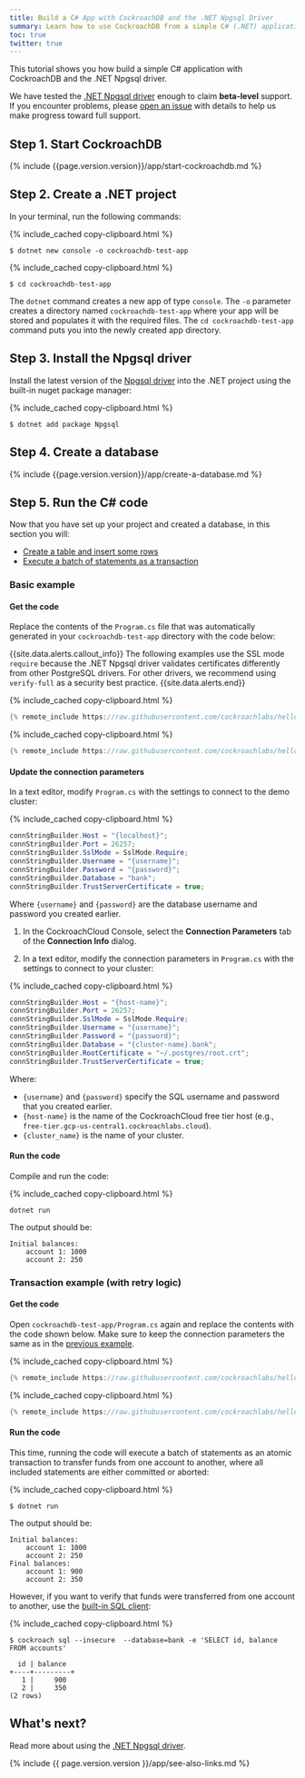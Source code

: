 ```yaml
---
title: Build a C# App with CockroachDB and the .NET Npgsql Driver
summary: Learn how to use CockroachDB from a simple C# (.NET) application with a low-level client driver.
toc: true
twitter: true
---
```


This tutorial shows you how build a simple C# application with CockroachDB and the .NET Npgsql driver.

We have tested the [.NET Npgsql driver](http://www.npgsql.org/) enough to claim **beta-level** support. If you encounter problems, please [open an issue](https://github.com/cockroachdb/cockroach/issues/new) with details to help us make progress toward full support.

## Step 1. Start CockroachDB

{% include {{page.version.version}}/app/start-cockroachdb.md %}

## Step 2. Create a .NET project

In your terminal, run the following commands:

{% include_cached copy-clipboard.html %}
~~~ shell
$ dotnet new console -o cockroachdb-test-app
~~~

{% include_cached copy-clipboard.html %}
~~~ shell
$ cd cockroachdb-test-app
~~~

The `dotnet` command creates a new app of type `console`. The `-o` parameter creates a directory named `cockroachdb-test-app` where your app will be stored and populates it with the required files. The `cd cockroachdb-test-app` command puts you into the newly created app directory.

## Step 3. Install the Npgsql driver

Install the latest version of the [Npgsql driver](https://www.nuget.org/packages/Npgsql/) into the .NET project using the built-in nuget package manager:

{% include_cached copy-clipboard.html %}
~~~ shell
$ dotnet add package Npgsql
~~~

## Step 4. Create a database

{% include {{page.version.version}}/app/create-a-database.md %}

## Step 5. Run the C# code

Now that you have set up your project and created a database, in this section you will:

- [Create a table and insert some rows](#basic-example)
- [Execute a batch of statements as a transaction](#transaction-example-with-retry-logic)

### Basic example

#### Get the code

Replace the contents of the `Program.cs` file that was automatically generated in your `cockroachdb-test-app` directory with the code below:

{{site.data.alerts.callout_info}}
The following examples use the SSL mode `require` because the .NET Npgsql driver validates certificates differently from other PostgreSQL drivers. For other drivers, we recommend using `verify-full` as a security best practice.
{{site.data.alerts.end}}

<section class="filter-content" markdown="1" data-scope="local">

{% include_cached copy-clipboard.html %}
~~~ c#
{% remote_include https://raw.githubusercontent.com/cockroachlabs/hello-world-csharp/main/basic.cs %}
~~~

</section>

<section class="filter-content" markdown="1" data-scope="cockroachcloud">

{% include_cached copy-clipboard.html %}
~~~ c#
{% remote_include https://raw.githubusercontent.com/cockroachlabs/hello-world-csharp/cockroachcloud/basic.cs %}
~~~

</section>

#### Update the connection parameters

<section class="filter-content" markdown="1" data-scope="local">

In a text editor, modify `Program.cs` with the settings to connect to the demo cluster:

{% include_cached copy-clipboard.html %}
~~~ csharp
connStringBuilder.Host = "{localhost}";
connStringBuilder.Port = 26257;
connStringBuilder.SslMode = SslMode.Require;
connStringBuilder.Username = "{username}";
connStringBuilder.Password = "{password}";
connStringBuilder.Database = "bank";
connStringBuilder.TrustServerCertificate = true;
~~~

Where `{username}` and `{password}` are the database username and password you created earlier.

</section>

<section class="filter-content" markdown="1" data-scope="cockroachcloud">

1. In the CockroachCloud Console, select the **Connection Parameters** tab of the **Connection Info** dialog.

1. In a text editor, modify the connection parameters in `Program.cs` with the settings to connect to your cluster:

{% include_cached copy-clipboard.html %}
~~~ csharp
connStringBuilder.Host = "{host-name}";
connStringBuilder.Port = 26257;
connStringBuilder.SslMode = SslMode.Require;
connStringBuilder.Username = "{username}";
connStringBuilder.Password = "{password}";
connStringBuilder.Database = "{cluster-name}.bank";
connStringBuilder.RootCertificate = "~/.postgres/root.crt";
connStringBuilder.TrustServerCertificate = true;
~~~

Where:

- `{username}` and `{password}` specify the SQL username and password that you created earlier.
- `{host-name}` is the name of the CockroachCloud free tier host (e.g., `free-tier.gcp-us-central1.cockroachlabs.cloud`).
- `{cluster_name}` is the name of your cluster.

</section>

#### Run the code

Compile and run the code:

{% include_cached copy-clipboard.html %}
~~~ shell
dotnet run
~~~

The output should be:

~~~
Initial balances:
	account 1: 1000
	account 2: 250
~~~

### Transaction example (with retry logic)

#### Get the code

Open `cockroachdb-test-app/Program.cs` again and replace the contents with the code shown below. Make sure to keep the connection parameters the same as in the [previous example](#update-the-connection-parameters).

<section class="filter-content" markdown="1" data-scope="local">

{% include_cached copy-clipboard.html %}
~~~ c#
{% remote_include https://raw.githubusercontent.com/cockroachlabs/hello-world-csharp/main/transaction.cs %}
~~~

</section>

<section class="filter-content" markdown="1" data-scope="cockroachcloud">

{% include_cached copy-clipboard.html %}
~~~ c#
{% remote_include https://raw.githubusercontent.com/cockroachlabs/hello-world-csharp/cockroachcloud/transaction.cs %}
~~~

</section>

#### Run the code

This time, running the code will execute a batch of statements as an atomic transaction to transfer funds from one account to another, where all included statements are either committed or aborted:

{% include_cached copy-clipboard.html %}
~~~ shell
$ dotnet run
~~~

The output should be:

~~~
Initial balances:
	account 1: 1000
	account 2: 250
Final balances:
	account 1: 900
	account 2: 350
~~~

However, if you want to verify that funds were transferred from one account to another, use the [built-in SQL client](cockroach-sql.html):

{% include_cached copy-clipboard.html %}
~~~ shell
$ cockroach sql --insecure  --database=bank -e 'SELECT id, balance FROM accounts'
~~~

~~~
  id | balance
+----+---------+
   1 |     900
   2 |     350
(2 rows)
~~~


## What's next?

Read more about using the [.NET Npgsql driver](http://www.npgsql.org/).

{% include {{ page.version.version }}/app/see-also-links.md %}
